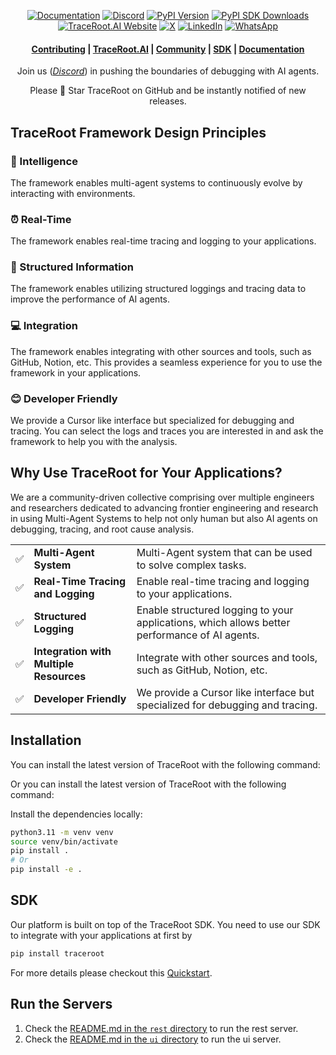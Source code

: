 <div align="center">

[![Documentation][docs-image]][docs-url]
[![Discord][discord-image]][discord-url]
[![PyPI Version][pypi-image]][pypi-url]
[![PyPI SDK Downloads][pypi-sdk-downloads-image]][pypi-sdk-downloads-url]
[![TraceRoot.AI Website][company-website-image]][company-website-url]
[![X][company-x-image]][company-x-url]
[![LinkedIn][company-linkedin-image]][company-linkedin-url]
[![WhatsApp][company-whatsapp-image]][company-whatsapp-url]

</div>


<div align="center">
<h4 align="center">

[Contributing](CONTRIBUTING.md) |
[TraceRoot.AI](https://traceroot.ai/) |
[Community](https://discord.gg/CeuqGDQ58q/) |
[SDK](https://github.com/traceroot-ai/traceroot-sdk) |
[Documentation](https://docs.traceroot.ai)

</h4>

Join us ([*Discord*](https://discord.gg/CeuqGDQ58q/)) in pushing the boundaries of debugging with AI agents. 

Please 🌟 Star TraceRoot on GitHub and be instantly notified of new releases.
</div>

## TraceRoot Framework Design Principles

<h3>🤖 Intelligence</h3 >

The framework enables multi-agent systems to continuously evolve by interacting with environments.

<h3>⏰ Real-Time</h3 >

The framework enables real-time tracing and logging to your applications.

<h3>🧠 Structured Information</h3 >

The framework enables utilizing structured loggings and tracing data to improve the performance of AI agents.

<h3>💻 Integration</h3 >

The framework enables integrating with other sources and tools, such as GitHub, Notion, etc. This provides a seamless experience for you to use the framework in your applications.

<h3>😊 Developer Friendly</h3 >

We provide a Cursor like interface but specialized for debugging and tracing. You can select the logs and traces you are interested in and ask the framework to help you with the analysis.

## Why Use TraceRoot for Your Applications?

We are a community-driven collective comprising over multiple engineers and researchers dedicated to advancing frontier engineering and research in using Multi-Agent Systems to help not only human but also AI agents on debugging, tracing, and root cause analysis.

<table style="width: 100%;">

  <tr>
    <td align="left">✅</td>
    <td align="left" style="font-weight: bold;">Multi-Agent System</td>
    <td align="left">Multi-Agent system that can be used to solve complex tasks.</td>
  </tr>
  <tr>
    <td align="left">✅</td>
    <td align="left" style="font-weight: bold;">Real-Time Tracing and Logging</td>
    <td align="left">Enable real-time tracing and logging to your applications.</td>
  </tr>
  <tr>
    <td align="left">✅</td>
    <td align="left" style="font-weight: bold;">Structured Logging</td>
    <td align="left">Enable structured logging to your applications, which allows better performance of AI agents.</td>
  </tr>
  <tr>
    <td align="left">✅</td>
    <td align="left" style="font-weight: bold;">Integration with Multiple Resources</td>
    <td align="left">Integrate with other sources and tools, such as GitHub, Notion, etc.</td>
  </tr>
  <tr>
    <td align="left">✅</td>
    <td align="left" style="font-weight: bold;">Developer Friendly</td>
    <td align="left">We provide a Cursor like interface but specialized for debugging and tracing.</td>
  </tr>
</table>

## Installation

You can install the latest version of TraceRoot with the following command:

Or you can install the latest version of TraceRoot with the following command:

Install the dependencies locally:

```bash
python3.11 -m venv venv
source venv/bin/activate
pip install .
# Or
pip install -e .
```

## SDK

Our platform is built on top of the TraceRoot SDK. You need to use our SDK to integrate with your applications at first by

```bash
pip install traceroot
```

For more details please checkout this [Quickstart](https://docs.traceroot.ai/quickstart).

## Run the Servers

1. Check the [README.md in the `rest` directory](rest/README.md) to run the rest server.
2. Check the [README.md in the `ui` directory](ui/README.md) to run the ui server.

[docs-image]: https://img.shields.io/badge/Documentation-0dbf43
[docs-url]: https://docs.traceroot.ai
[discord-url]: https://discord.gg/CeuqGDQ58q/
[discord-image]: https://img.shields.io/discord/1395844148568920114?logo=discord&labelColor=%235462eb&logoColor=%23f5f5f5&color=%235462eb
[pypi-image]: https://badge.fury.io/py/traceroot.svg
[pypi-url]: https://pypi.python.org/pypi/traceroot
[company-website-image]: https://img.shields.io/badge/TraceRoot.AI-148740
[company-website-url]: https://traceroot.ai
[company-x-url]: https://x.com/TracerootAI
[company-x-image]: https://img.shields.io/twitter/follow/TracerootAI?style=social
[company-linkedin-url]: https://www.linkedin.com/company/traceroot-ai/
[company-linkedin-image]: https://custom-icon-badges.demolab.com/badge/LinkedIn-0A66C2?logo=linkedin-white&logoColor=fff
[company-whatsapp-url]: https://chat.whatsapp.com/GzBii194psf925AEBztMir
[company-whatsapp-image]: https://img.shields.io/badge/WhatsApp-25D366?logo=whatsapp&logoColor=white
[pypi-sdk-downloads-image]: https://img.shields.io/pypi/dm/traceroot
[pypi-sdk-downloads-url]: https://pypi.python.org/pypi/traceroot